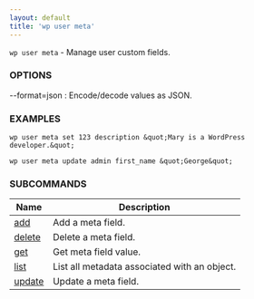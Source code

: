 ```yaml
---
layout: default
title: 'wp user meta'
---
```


`wp user meta` - Manage user custom fields.

### OPTIONS

\--format=json
: Encode/decode values as JSON.

### EXAMPLES

    wp user meta set 123 description &quot;Mary is a WordPress developer.&quot;

    wp user meta update admin first_name &quot;George&quot;

### SUBCOMMANDS

<table>
	<thead>
	<tr>
		<th>Name</th>
		<th>Description</th>
	</tr>
	</thead>
	<tbody>
		<tr>
			<td><a href="/commands/user/meta/add/">add</a></td>
			<td>Add a meta field.</td>
		</tr>
		<tr>
			<td><a href="/commands/user/meta/delete/">delete</a></td>
			<td>Delete a meta field.</td>
		</tr>
		<tr>
			<td><a href="/commands/user/meta/get/">get</a></td>
			<td>Get meta field value.</td>
		</tr>
		<tr>
			<td><a href="/commands/user/meta/list/">list</a></td>
			<td>List all metadata associated with an object.</td>
		</tr>
		<tr>
			<td><a href="/commands/user/meta/update/">update</a></td>
			<td>Update a meta field.</td>
		</tr>
	</tbody>
</table>
